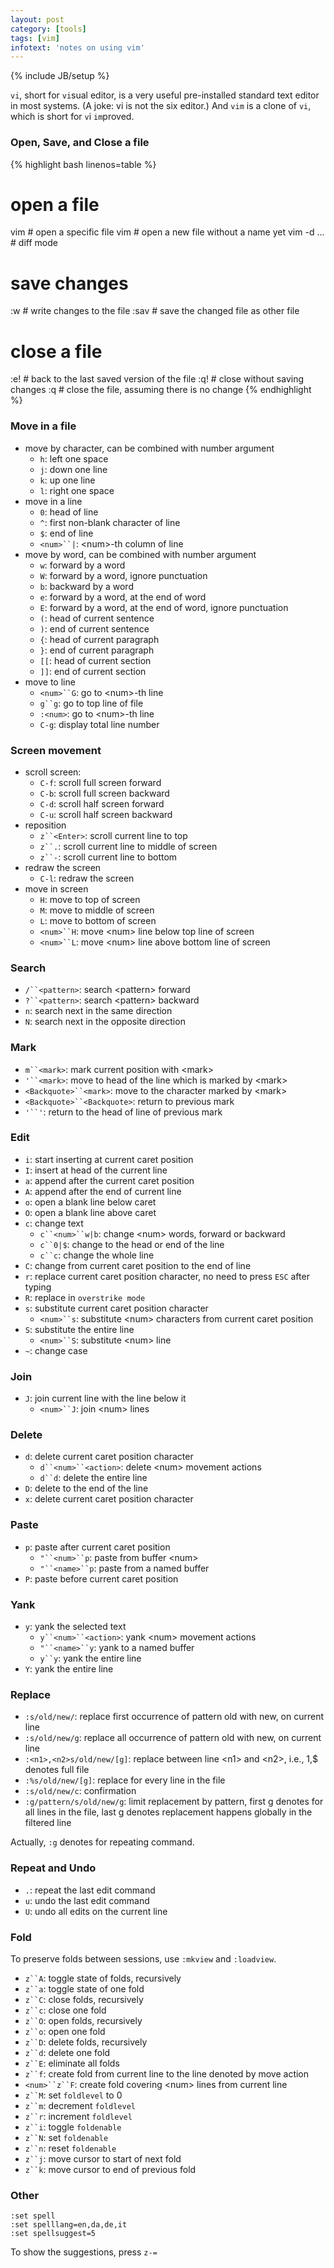 ```yaml
---
layout: post
category: [tools]
tags: [vim]
infotext: 'notes on using vim'
---
```

{% include JB/setup %}

`vi`, short for `vi`sual editor, is a very useful pre-installed standard text editor in most systems. (A joke: vi is not the six editor.) And `vim` is a clone of `vi`, which is short for `v`i `im`proved.

### Open, Save, and Close a file

{% highlight bash linenos=table %}
# open a file
vim <path to file> # open a specific file
vim # open a new file without a name yet
vim -d <file1> <file2> ... <filen> # diff mode

# save changes
:w # write changes to the file
:sav # save the changed file as other file

# close a file
:e! # back to the last saved version of the file
:q! # close without saving changes
:q # close the file, assuming there is no change
{% endhighlight %}

### Move in a file

- move by character, can be combined with number argument
  - `h`: left one space
  - `j`: down one line
  - `k`: up one line
  - `l`: right one space
- move in a line
  - `0`: head of line
  - `^`: first non-blank character of line
  - `$`: end of line
  - `<num>``|`: \<num>-th column of line
- move by word, can be combined with number argument
  - `w`: forward by a word
  - `W`: forward by a word, ignore punctuation
  - `b`: backward by a word
  - `e`: forward by a word, at the end of word
  - `E`: forward by a word, at the end of word, ignore punctuation
  - `(`: head of current sentence
  - `)`: end of current sentence
  - `{`: head of current paragraph
  - `}`: end of current paragraph
  - `[[`: head of current section
  - `]]`: end of current section
- move to line
  - `<num>``G`: go to \<num>-th line
  - `g``g`: go to top line of file
  - `:<num>`: go to \<num>-th line
  - `C-g`: display total line number

### Screen movement

- scroll screen:
  - `C-f`: scroll full screen forward
  - `C-b`: scroll full screen backward
  - `C-d`: scroll half screen forward
  - `C-u`: scroll half screen backward
- reposition
  - `z``<Enter>`: scroll current line to top
  - `z``.`: scroll current line to middle of screen
  - `z``-`: scroll current line to bottom
- redraw the screen
  - `C-l`: redraw the screen
- move in screen
  - `H`: move to top of screen
  - `M`: move to middle of screen
  - `L`: move to bottom of screen
  - `<num>``H`: move \<num> line below top line of screen
  - `<num>``L`: move \<num> line above bottom line of screen

### Search

- `/``<pattern>`: search \<pattern> forward
- `?``<pattern>`: search \<pattern> backward
- `n`: search next in the same direction
- `N`: search next in the opposite direction

### Mark

- `m``<mark>`: mark current position with \<mark>
- `'``<mark>`: move to head of the line which is marked by \<mark>
- `<Backquote>``<mark>`: move to the character marked by \<mark>
- `<Backquote>``<Backquote>`: return to previous mark
- `'``'`: return to the head of line of previous mark

### Edit

- `i`: start inserting at current caret position
- `I`: insert at head of the current line
- `a`: append after the current caret position
- `A`: append after the end of current line
- `o`: open a blank line below caret
- `O`: open a blank line above caret
- `c`: change text
  - `c``<num>``w|b`: change \<num> words, forward or backward
  - `c``0|$`: change to the head or end of the line
  - `c``c`: change the whole line
- `C`: change from current caret position to the end of line
- `r`: replace current caret position character, no need to press `ESC` after typing
- `R`: replace in `overstrike mode`
- `s`: substitute current caret position character
  - `<num>``s`: substitute \<num> characters from current caret position
- `S`: substitute the entire line
  - `<num>``S`: substitute \<num> line
- `~`: change case

### Join

- `J`: join current line with the line below it
  - `<num>``J`: join \<num> lines

### Delete

- `d`: delete current caret position character
  - `d``<num>``<action>`: delete \<num> movement actions
  - `d``d`: delete the entire line
- `D`: delete to the end of the line
- `x`: delete current caret position character

### Paste

- `p`: paste after current caret position
  - `"``<num>``p`: paste from buffer \<num>
  - `"``<name>``p`: paste from a named buffer
- `P`: paste before current caret position

### Yank

- `y`: yank the selected text
  - `y``<num>``<action>`: yank \<num> movement actions
  - `"``<name>``y`: yank to a named buffer
  - `y``y`: yank the entire line
- `Y`: yank the entire line

### Replace

- `:s/old/new/`: replace first occurrence of pattern old with new, on current line
- `:s/old/new/g`: replace all occurrence of pattern old with new, on current line
- `:<n1>,<n2>s/old/new/[g]`: replace between line \<n1> and \<n2>, i.e., 1,$ denotes full file
- `:%s/old/new/[g]`: replace for every line in the file
- `:s/old/new/c`: confirmation
- `:g/pattern/s/old/new/g`: limit replacement by pattern, first g denotes for all lines in the file, last g denotes replacement happens globally in the filtered line

Actually, `:g` denotes for repeating command.

### Repeat and Undo

- `.`: repeat the last edit command
- `u`: undo the last edit command
- `U`: undo all edits on the current line

### Fold

To preserve folds between sessions, use `:mkview` and `:loadview`.

- `z``A`: toggle state of folds, recursively
- `z``a`: toggle state of one fold
- `z``C`: close folds, recursively
- `z``c`: close one fold
- `z``O`: open folds, recursively
- `z``o`: open one fold
- `z``D`: delete folds, recursively
- `z``d`: delete one fold
- `z``E`: eliminate all folds
- `z``f`: create fold from current line to the line denoted by move action
- `<num>``z``F`: create fold covering \<num> lines from current line
- `z``M`: set `foldlevel` to 0
- `z``m`: decrement `foldlevel`
- `z``r`: increment `foldlevel`
- `z``i`: toggle `foldenable`
- `z``N`: set `foldenable`
- `z``n`: reset `foldenable`
- `z``j`: move cursor to start of next fold
- `z``k`: move cursor to end of previous fold

### Other

    :set spell
    :set spelllang=en,da,de,it
    :set spellsuggest=5

To show the suggestions, press `z-=`
